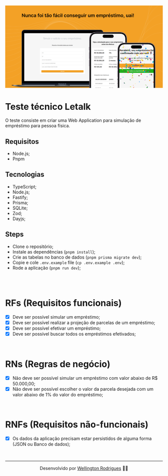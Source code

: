 ![Cover](./.github/cover.png)

# Teste técnico Letalk

O teste consiste em criar uma Web Application para simulação de empréstimo para pessoa física.

## Requisitos

- Node.js;
- Pnpm

## Tecnologias

- TypeScript;
- Node.js;
- Fastify;
- Prisma;
- SQLite;
- Zod;
- Dayjs;

## Steps

- Clone o repositório;
- Instale as dependências (`pnpm install`);
- Crie as tabelas no banco de dados (`pnpm prisma migrate dev`);
- Copie e cole `.env.example` file (`cp .env.example .env`);
- Rode a aplicação (`pnpm run dev`);

<br/>
<br/>

# RFs (Requisitos funcionais)

- [x] Deve ser possível simular um empréstimo;
- [x] Deve ser possível realizar a projeção de parcelas de um empréstimo;
- [x] Deve ser possível efetivar um empréstimo;
- [x] Deve ser possível buscar todos os empréstimos efetivados;

<br/>

# RNs (Regras de negócio)

- [x] Não deve ser possível simular um empréstimo com valor abaixo de R$ 50.000,00;
- [x] Não deve ser possível escolher o valor da parcela desejada com um valor abaixo de 1% do valor do empréstimo;

<br/>

# RNFs (Requisitos não-funcionais)

- [x] Os dados da aplicação precisam estar persistidos de alguma forma (JSON ou Banco de dados);

</br>

---

<p align="center">Desenvolvido por <a href="https://www.linkedin.com/in/wellingtonrodriguesbr/" target="_blank">Wellington Rodrigues</a> ✌🏽</p>
